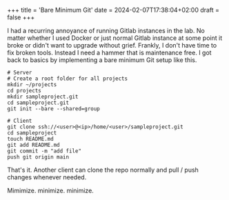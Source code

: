 +++
title = 'Bare Minimum Git'
date = 2024-02-07T17:38:04+02:00
draft = false
+++

I had a recurring annoyance of running Gitlab instances in the lab. No matter whether I used Docker or just normal Gitlab instance at some point it broke or didn't want to upgrade without grief. Frankly, I don't have time to fix broken tools. Instead I need a hammer that is maintenance free. I got back to basics by implementing a bare minimum Git setup like this.

```
# Server
# Create a root folder for all projects
mkdir ~/projects
cd projects
mkdir sampleproject.git
cd sampleproject.git
git init --bare --shared=group

# Client
git clone ssh://<user>@<ip>/home/<user>/sampleproject.git
cd sampleproject
touch README.md
git add README.md
git commit -m "add file"
push git origin main
```

That's it. Another client can clone the repo normally and pull / push changes whenever needed.  

Mimimize. minimize. minimize.
